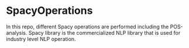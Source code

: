 # SpacyOperations

In this repo, different Spacy operations are performed including the POS-analysis. Spacy library is the commercialized NLP library that is used for industry level NLP operation.